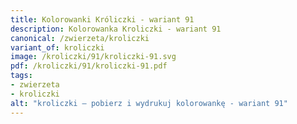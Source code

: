 ```yaml
---
title: Kolorowanki Króliczki - wariant 91
description: Kolorowanka Kroliczki - wariant 91
canonical: /zwierzeta/kroliczki
variant_of: kroliczki
image: /kroliczki/91/kroliczki-91.svg
pdf: /kroliczki/91/kroliczki-91.pdf
tags:
- zwierzeta
- kroliczki
alt: "kroliczki – pobierz i wydrukuj kolorowankę - wariant 91"
---
```

